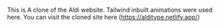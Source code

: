 This is A clone of the Aldi website.
Tailwind inbuilt animations were used here.
You can visit the cloned site here
(https://alditype.netlify.app/)
